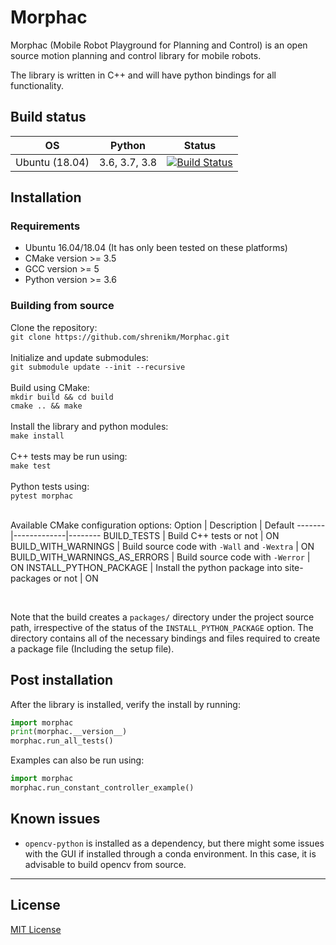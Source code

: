 # Morphac

Morphac (Mobile Robot Playground for Planning and Control) is an open source motion planning and control library for mobile robots.

The library is written in C++ and will have python bindings for all functionality.

## Build status
OS | Python | Status
---------|--------|-------
Ubuntu (18.04) | 3.6, 3.7, 3.8 | [![Build Status](https://travis-ci.com/shrenikm/Morphac.svg?branch=master)](https://travis-ci.com/shrenikm/Morphac)


## Installation

### Requirements
* Ubuntu 16.04/18.04 (It has only been tested on these platforms)
* CMake version >= 3.5
* GCC version >= 5
* Python version >= 3.6

### Building from source
Clone the repository:<br/>
`git clone https://github.com/shrenikm/Morphac.git`<br/><br/>
Initialize and update submodules:<br/>
`git submodule update --init --recursive`<br/><br/>
Build using CMake:<br/>
`mkdir build && cd build`<br/>
`cmake .. && make`<br/><br/>
Install the library and python modules:<br/>
`make install`<br/><br/>
C++ tests may be run using:<br/>
`make test`<br/><br/>
Python tests using:<br/>
`pytest morphac`<br/><br/>

Available CMake configuration options:
Option | Description | Default
-------|-------------|--------
BUILD_TESTS | Build C++ tests or not | ON
BUILD_WITH_WARNINGS | Build source code with `-Wall` and `-Wextra` | ON
BUILD_WITH_WARNINGS_AS_ERRORS | Build source code with `-Werror` | ON
INSTALL_PYTHON_PACKAGE | Install the python package into site-packages or not | ON

<br/>

Note that the build creates a `packages/` directory under the project source path, irrespective of the status of the `INSTALL_PYTHON_PACKAGE` option.
The directory contains all of the necessary bindings and files required to create a package file (Including the setup file).


## Post installation

After the library is installed, verify the install by running:
```python
import morphac
print(morphac.__version__)
morphac.run_all_tests()
```

Examples can also be run using:
```python
import morphac
morphac.run_constant_controller_example()
```

## Known issues

* `opencv-python` is installed as a dependency, but there might some issues with the GUI if installed through a conda environment. In this case, it is advisable to build opencv from source.


-------

## License

[MIT License](LICENSE)


